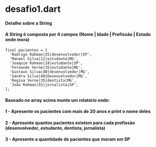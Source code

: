 # desafio1.dart

#### Detalhe sobre a String
#### A String é composta por 4 campos (Nome | Idade | Profissão | Estado onde mora)
  
```
final pacientes = [
  'Rodrigo Rahman|35|desenvolvedor|SP',
  'Manoel Silva|12|estudante|MG',
  'Joaquim Rahman|18|estudante|SP',
  'Fernando Verne|35|estudante|MG',
  'Gustavo Silva|40|desenvolvedor|MG',
  'Sandra Silva|40|Desenvolvedor|MG',
  'Regina Verne|35|dentista|MG',
  'João Rahman|55|jornalista|SP',
];
 ```

#### Baseado no array acima monte um relatório onde:
#### 1 - Apresente os pacientes com mais de 20 anos e print o nome deles
#### 2 - Apresente quantos pacientes existem para cada profissão (desenvolvedor, estudante, dentista, jornalista)
#### 3 - Apresente a quantidade de pacientes que moram em SP
